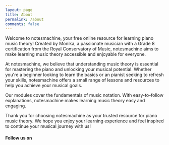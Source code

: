 ```yaml
---
layout: page
title: About
permalink: /about
comments: false
---
```


<div class="row justify-content-between">
<div class="col-md-8 pr-5">

<p>
Welcome to notesmachine, your free online resource for learning piano music theory! Created by Monika, a passionate musician with a Grade 8 certification from the Royal Conservatory of Music, notesmachine aims to make learning music theory accessible and enjoyable for everyone.
</p>
<p>
At notesmachine, we believe that understanding music theory is essential for mastering the piano and unlocking your musical potential. Whether you're a beginner looking to learn the basics or an pianist seeking to refresh your skills, notesmachine offers a small range of lessons and resources to help you achieve your musical goals.
</p>
<p>
Our modules cover the fundamentals of music notation. With easy-to-follow explanations, notesmachine makes learning music theory easy and engaging.
</p>
<p>
Thank you for choosing notesmachine as your trusted resource for piano music theory. We hope you enjoy your learning experience and feel inspired to continue your musical journey with us!
</p>
</div>

<div class="col-md-4">

<div class="sticky-top sticky-top-80">

<h4> Follow us on <a aria-label="Follow link to Instagram" target="_blank" href="https://www.instagram.com/notesmachine/" onclick="window.open(this.href, 'width=550,height=435');return false;">
   <i class="fab fa-instagram"></i>
</a>
</h4>

</div>
</div>
</div>
